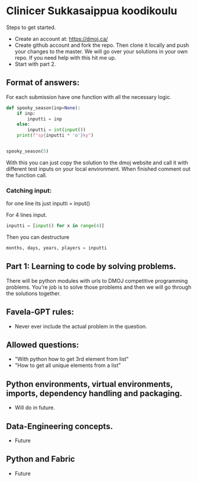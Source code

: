 # Clinicer Sukkasaippua koodikoulu

Steps to get started.

- Create an account at: https://dmoj.ca/
- Create github account and fork the repo. Then clone it locally and push your changes to the master. We will go over your solutions in your own repo. If you need help with this hit me up.
- Start with part 2.

## Format of answers:

For each submission have one function with all the necessary logic.

```python
def spooky_season(inp=None):
    if inp:
        inputti = inp
    else:
        inputti = int(input())
    print(f"sp{inputti * 'o'}ky")


spooky_season(5)

```
With this you can just copy the solution to the dmoj website and call it with different test inputs on your local environment.
When finished comment out the function call.

### Catching input:

for one line its just inputti = input()

For 4 lines input.
```python
inputti = [input() for x in range(4)]
```

Then you can destructure
```python
months, days, years, players = inputti
```

## Part 1: Learning to code by solving problems.

There will be python modules with urls to DMOJ competitive programming problems. You're job is to solve those problems and then we will go through the solutions together.

## Favela-GPT rules:
 - Never ever include the actual problem in the question.

## Allowed questions:
 - "With python how to get 3rd element from list"
 - "How to get all unique elements from a list"


## Python environments, virtual environments, imports, dependency handling and packaging. 
 - Will do in future.


## Data-Engineering concepts.
 - Future

## Python and Fabric
 - Future
